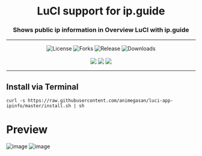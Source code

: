 <div align="center">
  <h1>LuCI support for ip.guide</h1>
  <h3>Shows public ip information in Overview LuCI with ip.guide</h3>
</div>
<hr/>
<div align="center">
  <img alt="License" src="https://img.shields.io/github/license/animegasan/luci-app-ipinfo?style=for-the-badge">
  <img alt="Forks" src="https://img.shields.io/github/forks/animegasan/luci-app-ipinfo?style=for-the-badge">
  <img alt="Release" src="https://img.shields.io/github/v/release/animegasan/luci-app-ipinfo?style=for-the-badge">
  <img alt="Downloads" src="https://img.shields.io/github/downloads/animegasan/luci-app-ipinfo/total?style=for-the-badge">
</div>
<br/>
<div align="center">
  <a target="_blank" href="https://saweria.co/animegasan" alt="Saweria"><img src="https://img.shields.io/badge/saweria-donation?style=for-the-badge&logo=adobeindesign&labelColor=black&color=%23FFA401"></a>
  <a target="_blank" href="https://www.paypal.com/paypalme/animegasan" alt="PayPal"><img src="https://img.shields.io/badge/paypal-donation?style=for-the-badge&logo=paypal&labelColor=black&color=%23003087"></a>
  <a target="_blank" href="https://www.buymeacoffee.com/animegasan" alt="BuyMeACoffee"><img src="https://img.shields.io/badge/buy%20me%20a%20coffee-donation?style=for-the-badge&logo=buymeacoffee&labelColor=black&color=%23FFDD00"></a>
</div>
<hr/>

## Install via Terminal
```
curl -s https://raw.githubusercontent.com/animegasan/luci-app-ipinfo/master/install.sh | sh
```

# Preview
![image](https://github.com/user-attachments/assets/eed6bdf9-8e03-44d9-ad1b-71b411257888)
![image](https://github.com/animegasan/luci-app-ipinfo/assets/14136053/f1970b49-2460-4602-8cdf-299bcea282c9)
